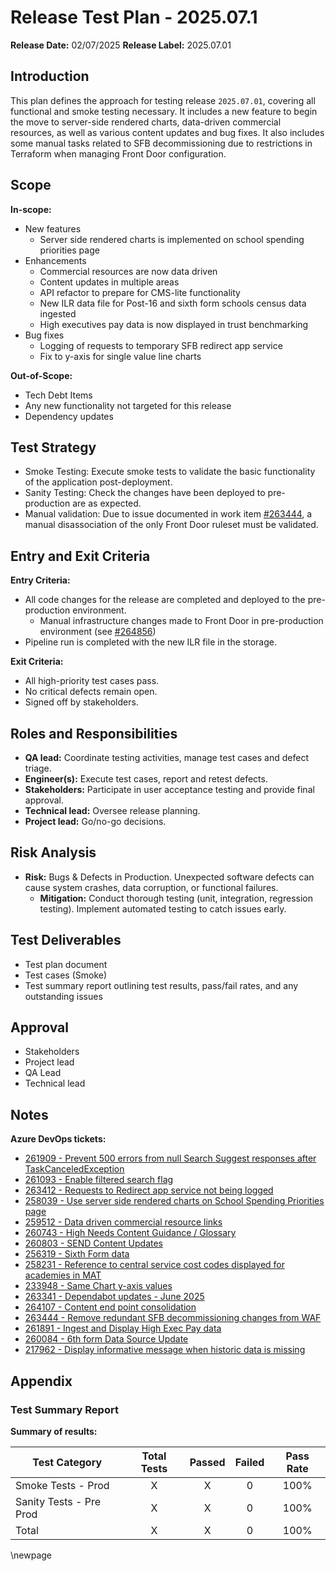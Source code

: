 # Release Test Plan - 2025.07.1

**Release Date:** 02/07/2025
**Release Label:** 2025.07.01

## Introduction

This plan defines the approach for testing release `2025.07.01`, covering all functional and smoke testing necessary.
It includes a new feature to begin the move to server-side rendered charts, data-driven commercial resources, as well as various content updates and bug fixes.
It also includes some manual tasks related to SFB decommissioning due to restrictions in Terraform when managing Front Door configuration.

## Scope

**In-scope:**

- New features
  - Server side rendered charts is implemented on school spending priorities page
- Enhancements
  - Commercial resources are now data driven
  - Content updates in multiple areas
  - API refactor to prepare for CMS-lite functionality
  - New ILR data file for Post-16 and sixth form schools census data ingested
  - High executives pay data is now displayed in trust benchmarking
- Bug fixes
  - Logging of requests to temporary SFB redirect app service
  - Fix to y-axis for single value line charts

**Out-of-Scope:**

- Tech Debt Items
- Any new functionality not targeted for this release
- Dependency updates

## Test Strategy

- Smoke Testing: Execute smoke tests to validate the basic functionality of the application post-deployment.
- Sanity Testing: Check the changes have been deployed to pre-production are as expected.
- Manual validation: Due to issue documented in work item [#263444](https://dfe-ssp.visualstudio.com/s198-DfE-Benchmarking-service/_workitems/edit/263444), a manual disassociation of the only Front Door ruleset must be validated.

## Entry and Exit Criteria

**Entry Criteria:**

- All code changes for the release are completed and deployed to the pre-production environment.
  - Manual infrastructure changes made to Front Door in pre-production environment (see [#264856](https://dfe-ssp.visualstudio.com/s198-DfE-Benchmarking-service/_workitems/edit/264856))
- Pipeline run is completed with the new ILR file in the storage.

**Exit Criteria:**

- All high-priority test cases pass.
- No critical defects remain open.
- Signed off by stakeholders.

## Roles and Responsibilities

- **QA lead:** Coordinate testing activities, manage test cases and defect triage.
- **Engineer(s):** Execute test cases, report and retest defects.
- **Stakeholders:** Participate in user acceptance testing and provide final approval.
- **Technical lead:** Oversee release planning.
- **Project lead:** Go/no-go decisions.

## Risk Analysis

- **Risk:** Bugs & Defects in Production. Unexpected software defects can cause system crashes, data corruption, or functional failures.
  - **Mitigation:** Conduct thorough testing (unit, integration, regression testing). Implement automated testing to catch issues early.

## Test Deliverables

- Test plan document
- Test cases (Smoke)
- Test summary report outlining test results, pass/fail rates, and any outstanding issues

## Approval

- Stakeholders
- Project lead
- QA Lead
- Technical lead

## Notes

**Azure DevOps tickets:**

- [261909 - Prevent 500 errors from null Search Suggest responses after TaskCanceledException](https://dfe-ssp.visualstudio.com/s198-DfE-Benchmarking-service/_workitems/edit/261909)
- [261093 - Enable filtered search flag](https://dfe-ssp.visualstudio.com/s198-DfE-Benchmarking-service/_workitems/edit/261093)
- [263412 - Requests to Redirect app service not being logged](https://dfe-ssp.visualstudio.com/s198-DfE-Benchmarking-service/_workitems/edit/263412)
- [258039 - Use server side rendered charts on School Spending Priorities page](https://dfe-ssp.visualstudio.com/s198-DfE-Benchmarking-service/_workitems/edit/258039)
- [259512 - Data driven commercial resource links](https://dfe-ssp.visualstudio.com/s198-DfE-Benchmarking-service/_workitems/edit/259512)
- [260743 - High Needs Content Guidance / Glossary](https://dfe-ssp.visualstudio.com/s198-DfE-Benchmarking-service/_workitems/edit/260743)
- [260803 - SEND Content Updates](https://dfe-ssp.visualstudio.com/s198-DfE-Benchmarking-service/_workitems/edit/260803)
- [256319 - Sixth Form data](https://dfe-ssp.visualstudio.com/s198-DfE-Benchmarking-service/_workitems/edit/256319)
- [258231 - Reference to central service cost codes displayed for academies in MAT](https://dfe-ssp.visualstudio.com/s198-DfE-Benchmarking-service/_workitems/edit/258231)
- [233948 - Same Chart y-axis values](https://dfe-ssp.visualstudio.com/s198-DfE-Benchmarking-service/_workitems/edit/233948)
- [263341 - Dependabot updates - June 2025](https://dfe-ssp.visualstudio.com/s198-DfE-Benchmarking-service/_workitems/edit/263341)
- [264107 - Content end point consolidation](https://dfe-ssp.visualstudio.com/s198-DfE-Benchmarking-service/_workitems/edit/264107)
- [263444 - Remove redundant SFB decommissioning changes from WAF](https://dfe-ssp.visualstudio.com/s198-DfE-Benchmarking-service/_workitems/edit/263444)
- [261891 - Ingest and Display High Exec Pay data](https://dfe-ssp.visualstudio.com/s198-DfE-Benchmarking-service/_workitems/edit/261891)
- [260084 - 6th form Data Source Update](https://dfe-ssp.visualstudio.com/s198-DfE-Benchmarking-service/_workitems/edit/260084)
- [217962 - Display informative message when historic data is missing](https://dfe-ssp.visualstudio.com/s198-DfE-Benchmarking-service/_workitems/edit/217962)

## Appendix

### Test Summary Report

**Summary of results:**

| Test Category           | Total Tests | Passed | Failed | Pass Rate |
|-------------------------|:-----------:|:------:|:------:|:---------:|
| Smoke Tests - Prod      |      X      |   X    |   0    |   100%    |
| Sanity Tests - Pre Prod |      X      |   X    |   0    |   100%    |
| Total                   |      X      |   X    |   0    |   100%    |

<!-- Leave the rest of this page blank -->
\newpage
